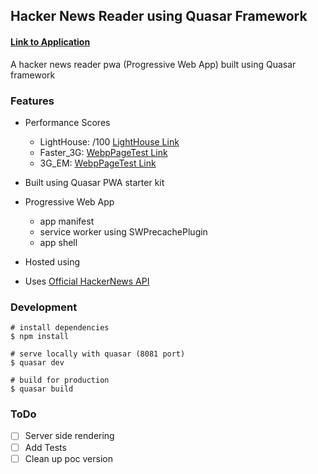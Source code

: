 ## Hacker News Reader using Quasar Framework

#### [Link to Application]()

A hacker news reader pwa (Progressive Web App) built using Quasar framework

### Features

* Performance Scores
  * LightHouse: /100 [LightHouse Link]()
  * Faster_3G:  [WebpPageTest Link]()
  * 3G_EM:  [WebpPageTest Link]()


* Built using Quasar PWA starter kit

* Progressive Web App
  * app manifest
  * service worker using SWPrecachePlugin
  * app shell

* Hosted using 

* Uses [Official HackerNews API](https://github.com/HackerNews/API)

### Development

```
# install dependencies
$ npm install

# serve locally with quasar (8081 port)
$ quasar dev

# build for production
$ quasar build
```

### ToDo

- [ ] Server side rendering
- [ ] Add Tests
- [ ] Clean up poc version
